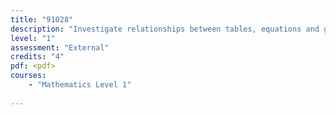 ```yaml
---
title: "91028"
description: "Investigate relationships between tables, equations and graphs"
level: "1"
assessment: "External"
credits: "4"
pdf: <pdf>
courses:
    - "Mathematics Level 1"
    
---
```

